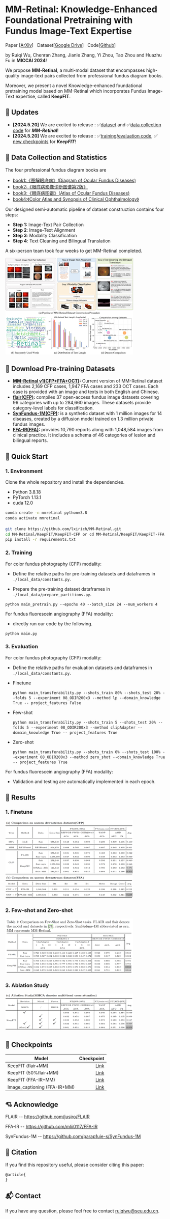 # MM-Retinal: Knowledge-Enhanced Foundational Pretraining with Fundus Image-Text Expertise

Paper [[ArXiv](https://arxiv.org/abs/2405.11793)\] &nbsp; Dataset[[Google Drive](https://drive.google.com/drive/folders/177RCtDeA6n99gWqgBS_Sw3WT6qYbzVmy?usp=drive_link)\] &nbsp; Code[[Github](https://github.com/lxirich/MM-Retinal)\]

by Ruiqi Wu, Chenran Zhang, Jianle Zhang, Yi Zhou, Tao Zhou and Huazhu Fu in **MICCAI 2024**!

We propose **MM-Retinal**, a multi-modal dataset that encompasses high-quality image-text pairs collected from professional fundus diagram books. 

Moreover, we present a novel Knowledge-enhanced foundational pretraining model based on MM-Retinal which incorporates Fundus Image-Text expertise, called **KeepFIT**. 

## :rocket: Updates
* **[2024.5.20]** We are excited to release : :white_check_mark:[dataset](https://drive.google.com/drive/folders/177RCtDeA6n99gWqgBS_Sw3WT6qYbzVmy?usp=drive_link) and :white_check_mark:[data collection code](https://github.com/lxirich/MM-Retinal/tree/main/Dataset_Construction) for ***MM-Retinal***!
* **[2024.5.20]** We are excited to release : :white_check_mark:[training/evaluation code](https://github.com/lxirich/MM-Retinal/tree/main/KeepFIT), :white_check_mark: [new checkpoints](https://drive.google.com/drive/folders/1hPDt9noBnlL75mBpNKtfaYmTr4oQJBjP?usp=drive_link) for ***KeepFIT***!
  
## :sunflower: Data Collection and Statistics

The four professional fundus diagram books are 
* [book1:《图解眼底病》(Diagram of Ocular Fundus Diseases)](https://drive.google.com/file/d/1ml-qdHOVKYXFHfm4UE7sxkQJyJHWmDqU/view?usp=drive_link)
* [book2:《眼底病影像诊断图谱第2版》](https://drive.google.com/file/d/1VZueUH4rW8wTnkKD7bBPMn3OqjnPMiYR/view?usp=drive_link)
* [book3:《眼底病图谱》(Atlas of Ocular Fundus Diseases)](https://drive.google.com/file/d/15KNdgjjeM13EgrVtNzNA_-y_M2GDfnI6/view?usp=drive_link)
* [book4:《Color Atlas and Synopsis of Clinical Ophthalmology》](https://drive.google.com/file/d/1XdOpS2-CbuvdcCZl9O3VJU2yuZlEUA34/view?usp=drive_link)
  
Our designed semi-automatic pipeline of dataset construction contains four steps:
* **Step 1:** Image-Text Pair Collection
* **Step 2**: Image-Text Alignment
* **Step 3**: Modality Classification
* **Step 4**: Text Cleaning and Bilingual Translation

A six-person team took four weeks to get MM-Retinal completed.

<img src=./figures/data.png width="80%">

## :rainbow: Download Pre-training Datasets

* **[MM-Retinal v1(CFP+FFA+OCT)](https://drive.google.com/drive/folders/177RCtDeA6n99gWqgBS_Sw3WT6qYbzVmy?usp=drive_link):** Current version of MM-Retinal dataset includes 2,169 CFP cases, 1,947 FFA cases and 233 OCT cases. Each case is provided with an image and texts in both English and Chinese.
* **[flair(CFP)](https://github.com/jusiro/FLAIR/blob/main/readme.md):** compiles 37 open-access fundus image datasets covering 96 categories with up to 284,660 images. These datasets provide category-level labels for classification.
* **[SynFundus-1M(CFP)](https://github.com/parap1uie-s/SynFundus-1M):** is a synthetic dataset with 1 million images for 14 diseases, created by a diffusion model trained on 1.3 million private fundus images.
* **[FFA-IR(FFA)](https://github.com/mlii0117/FFA-IR):** provides 10,790 reports along with 1,048,584 images from clinical practice. It includes a schema of 46 categories of lesion and bilingual reports.

## :palm_tree: Quick Start
### 1. Environment
Clone the whole repository and install the dependencies.

- Python 3.8.18
- PyTorch 1.13.1
- cuda 12.0

```bash
conda create -n mmretinal python=3.8
conda activate mmretinal

git clone https://github.com/lxirich/MM-Retinal.git
cd MM-Retinal/KeepFIT/KeepFIT-CFP or cd MM-Retinal/KeepFIT/KeepFIT-FFA
pip install -r requirements.txt
```

### 2. Training

For color fundus photography (CFP) modality:

* Define the relative paths for pre-training datasets and dataframes in `./local_data/constants.py`.

* Prepare the pre-training dataset dataframes in `./local_data/prepare_partitions.py`.

```
python main_pretrain.py --epochs 40 --batch_size 24 --num_workers 4
```

For fundus fluorescein angiography (FFA) modality:

* directly run our code by the following.
  
```python
python main.py
```

### 3. Evaluation

For color fundus photography (CFP) modality:

* Define the relative paths for evaluation datasets and dataframes in `./local_data/constants.py`.
  
* Finetune
    ```
    python main_transferability.py --shots_train 80% --shots_test 20% --folds 5 --experiment 08_ODIR200x3 --method lp --domain_knowledge True -- project_features False 
    ```
* Few-shot
    ```
    python main_transferability.py --shots_train 5 --shots_test 20% --folds 5 --experiment 08_ODIR200x3 --method clipAdapter --domain_knowledge True -- project_features True
    ```
* Zero-shot
    ```
    python main_transferability.py --shots_train 0% --shots_test 100% --experiment 08_ODIR200x3 --method zero_shot --domain_knowledge True -- project_features True 
    ```
For fundus fluorescein angiography (FFA) modality:

* Validation and testing are automatically implemented in each epoch.

## :telescope: Results

### 1. Finetune

<img src=./figures/finetune_CFP.png width="80%">

<img src=./figures/finetune_FFA.png width="80%">

### 2. Few-shot and Zero-shot

<img src=./figures/few_zero.png width="80%">

### 3. Ablation Study

<img src=./figures/ablation.png width="80%">

## :dart: Checkpoints
|            Model             |Checkpoint|
|------------------------------|---------:|
| KeepFIT (flair+MM)           |  [Link](https://drive.google.com/file/d/1w6poCkZeqSTHsLYz1R9-z5Ttc0Vw0qSw/view?usp=drive_link)|
| KeepFIT (50%flair+MM)        |  [Link](https://drive.google.com/file/d/1o4EDSifmcN7cKDP5w5qvS_wWiyfEZ6UN/view?usp=drive_link)|
| KeepFIT (FFA-IR+MM)          |  [Link](https://drive.google.com/file/d/1fdCRDbKJKZcqBlmdEdETygZ8EsBu5QlV/view?usp=drive_link)|
| Image_captioning (FFA-IR+MM)          |  [Link](https://drive.google.com/file/d/1FyoSgLKHgm1mRSZp-ZJN5jEhAf6Z4Eal/view?usp=drive_link)|


## :cupid: Acknowledge
FLAIR -- https://github.com/jusiro/FLAIR

FFA-IR -- https://github.com/mlii0117/FFA-IR

SynFundus-1M -- https://github.com/parap1uie-s/SynFundus-1M

## :star2: Citation
If you find this repository useful, please consider citing this paper:
```
@article{
}
```

## :mailbox_with_mail: Contact
If you have any question, please feel free to contact ruiqiwu@seu.edu.cn.